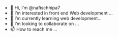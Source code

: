 - 👋 Hi, I’m @nafischhipa7
- 👀 I’m interested in front end Web development ...
- 🌱 I’m currently learning web development...
- 💞️ I’m looking to collaborate on ...
- 📫 How to reach me ...

<!---
nafischhipa7/nafischhipa7 is a ✨ special ✨ repository because its `README.md` (this file) appears on your GitHub profile.
You can click the Preview link to take a look at your changes.
--->
